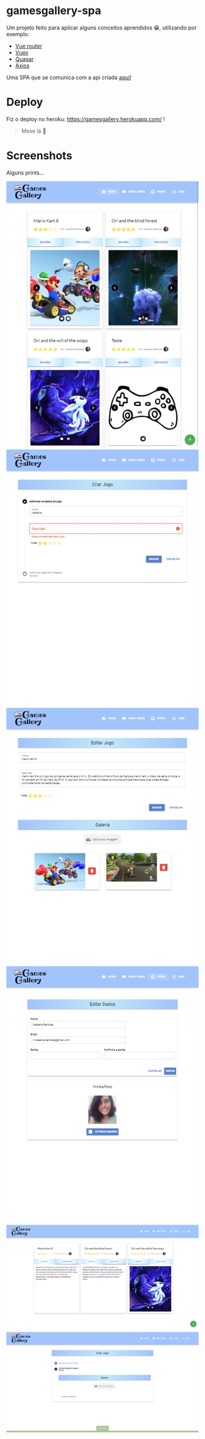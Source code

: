 # gamesgallery-spa

Um projeto feito para aplicar alguns conceitos aprendidos :grin:, utilizando por exemplo:

* [Vue router](https://github.com/vuejs/vue-router)
* [Vuex](https://github.com/vuejs/vuex) 
* [Quasar](https://github.com/quasarframework/quasar)
* [Axios](https://github.com/axios/axios)

Uma SPA que se comunica com a api criada [aqui!](https://github.com/nsbarbosa/gamesgallery-api)

# Deploy
Fiz o deploy no heroku: https://gamesgallery.herokuapp.com/ !
> Mexe lá :hugs:

# Screenshots

Alguns prints...

![GitHub Logo](/docs/screenshot/screencapture-localhost-8080-2020-04-18-00_38_55.png)
![GitHub Logo](/docs/screenshot/screencapture-localhost-8080-games-create-2020-04-18-00_39_35.png)
![GitHub Logo](/docs/screenshot/screencapture-localhost-8080-games-edit-1-2020-04-18-00_37_54.png)
![GitHub Logo](/docs/screenshot/screencapture-localhost-8080-user-2020-04-18-00_38_24.png)
![GitHub Logo](/docs/screenshot/screencapture-localhost-8080-2020-04-18-00_33_56.png)
![GitHub Logo](/docs/screenshot/screencapture-localhost-8080-games-create-2020-04-18-00_36_38.png)
